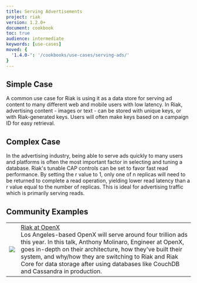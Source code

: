 ```yaml
---
title: Serving Advertisements
project: riak
version: 1.2.0+
document: cookbook
toc: true
audience: intermediate
keywords: [use-cases]
moved: {
  '1.4.0-': '/cookbooks/use-cases/serving-ads/'
}
---
```


## Simple Case

A common use case for Riak is using it as a data store for serving ad content to many different web and mobile users with low latency. In Riak, advertising content - images or text - can be stored with unique keys, or with Riak-generated keys. Users will often make keys based on a campaign ID for easy retrieval.

## Complex Case

In the advertising industry, being able to serve ads quickly to many users and platforms is often the most important factor in selecting and tuning a database. Riak's tunable CAP controls can be set to favor fast read performance. By setting the r value to 1, only one of n replicas will need to be returned to complete a read operation, yielding lower read latency than a r value equal to the number of replicas. This is ideal for advertising traffic which is primarily serving reads.

## Community Examples

<table class="links">
  <tr>
    <td><a href="http://player.vimeo.com/video/49775483" target="_blank" title="Riak at OpenX"><img src="http://b.vimeocdn.com/ts/343/417/343417336_960.jpg"/></a>
    </td>
    <td><a href="http://player.vimeo.com/video/49775483" target="_blank" title="Riak at OpenX">Riak at OpenX</a>
    <br>
    Los Angeles-based OpenX will serve around four trillion ads this year. In this talk, Anthony Molinaro, Engineer at OpenX, goes in-depth on their architecture, how they've built their system, and why/how they are switching to Riak and Riak Core for data storage after using databases like CouchDB and Cassandra in production.
    </td>
  </tr>
</table>
